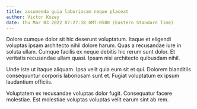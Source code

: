 ```yaml
---
title: assumenda quia laboriosam neque placeat
author: Victor Kozey
date: Thu Mar 03 2022 07:27:18 GMT-0500 (Eastern Standard Time)
---
```

Dolore cumque dolor sit hic deserunt voluptatum. Itaque et eligendi voluptas ipsam architecto nihil dolore harum. Quas a recusandae iure in soluta ullam. Cumque facilis ex neque debitis hic rerum sunt dolor. Et veritatis recusandae ullam quasi. Ipsam nisi architecto quibusdam nihil.

 Unde iste ut itaque aliquam. Ipsa velit quia eum sit et qui. Dolorem blanditiis consequuntur corporis laboriosam sunt et. Fugiat voluptatum ex ipsum laudantium officiis.

 Voluptatem ex recusandae voluptas dolor fugit. Consequatur facere molestiae. Est molestiae voluptas voluptas velit earum sint ab rem.